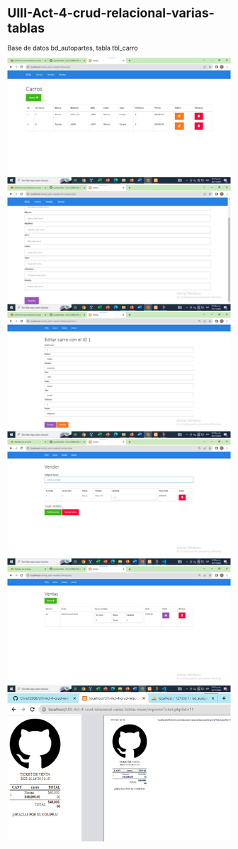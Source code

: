 # UIII-Act-4-crud-relacional-varias-tablas
Base de datos bd_autopartes, tabla tbl_carro

![](https://github.com/Chris12066/UIII-Act-4-crud-relacional-varias-tablas/blob/daf94be939fa505d905e4686fcef386db8a3dabf/img1.png)
![](https://github.com/Chris12066/UIII-Act-4-crud-relacional-varias-tablas/blob/daf94be939fa505d905e4686fcef386db8a3dabf/img2.png)
![](https://github.com/Chris12066/UIII-Act-4-crud-relacional-varias-tablas/blob/daf94be939fa505d905e4686fcef386db8a3dabf/img3.png)
![](https://github.com/Chris12066/UIII-Act-4-crud-relacional-varias-tablas/blob/daf94be939fa505d905e4686fcef386db8a3dabf/img4.png)
![](https://github.com/Chris12066/UIII-Act-4-crud-relacional-varias-tablas/blob/daf94be939fa505d905e4686fcef386db8a3dabf/img5.png)
![](https://github.com/Chris12066/UIII-Act-4-crud-relacional-varias-tablas/blob/d17bb563c98641cb3496d16b6185e6c4427d1d92/img6.png)

